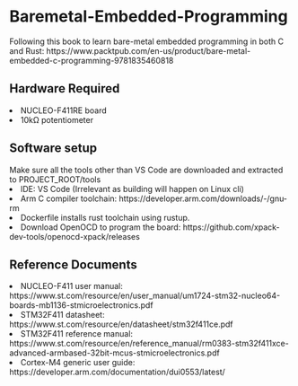 <h1> Baremetal-Embedded-Programming </h1>
Following this book to learn bare-metal embedded programming in both C and Rust: https://www.packtpub.com/en-us/product/bare-metal-embedded-c-programming-9781835460818 <br>

<h2> Hardware Required </h2>
<li> NUCLEO-F411RE board
<li> 10kΩ potentiometer

<h2> Software setup </h2>
Make sure all the tools other than VS Code are downloaded and extracted to PROJECT_ROOT/tools
<li> IDE: VS Code (Irrelevant as building will happen on Linux cli)
<li> Arm C compiler toolchain: https://developer.arm.com/downloads/-/gnu-rm
<li> Dockerfile installs rust toolchain using rustup.
<li> Download OpenOCD to program the board: https://github.com/xpack-dev-tools/openocd-xpack/releases

<h2> Reference Documents </h2>
<li> NUCLEO-F411 user manual: https://www.st.com/resource/en/user_manual/um1724-stm32-nucleo64-boards-mb1136-stmicroelectronics.pdf
<li> STM32F411 datasheet: https://www.st.com/resource/en/datasheet/stm32f411ce.pdf
<li> STM32F411 reference manual: https://www.st.com/resource/en/reference_manual/rm0383-stm32f411xce-advanced-armbased-32bit-mcus-stmicroelectronics.pdf
<li> Cortex-M4 generic user guide: https://developer.arm.com/documentation/dui0553/latest/

